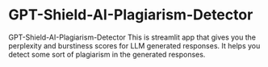 # GPT-Shield-AI-Plagiarism-Detector
GPT-Shield-AI-Plagiarism-Detector This is streamlit app that gives you the perplexity and burstiness scores for LLM generated responses. It helps you detect some sort of plagiarism in the generated responses.
